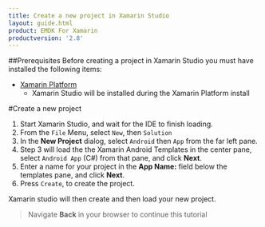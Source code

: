 ```yaml
---
title: Create a new project in Xamarin Studio
layout: guide.html
product: EMDK For Xamarin
productversion: '2.8'
---
```


##Prerequisites
Before creating a project in Xamarin Studio you must have installed the following items:

* [Xamarin Platform](http://xamarin.com/download)
  * Xamarin Studio will be installed during the Xamarin Platform install

#Create a new project

1. Start Xamarin Studio, and wait for the IDE to finish loading.
2. From the `File` Menu, select `New`, then `Solution`
3. In the **New Project** dialog, select `Android` then `App` from the far left pane.
4. Step 3 will load the the Xamarin Android Templates in the center pane, select `Android App` (C#) from that pane, and click **Next**.
5. Enter a name for your project in the **App Name:** field below the templates pane, and click **Next**.
6. Press `Create`, to create the project.

Xamarin studio will then create and then load your new project.

> Navigate **Back** in your browser to continue this tutorial














